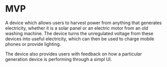 # MVP
A device which allows users to harvest power from anything that generates electricity, whether it is a solar panel or an electric motor from an old washing machine. The device turns the unregulated voltage from these devices into useful electricity, which can then be used to charge mobile phones or provide lighting.

The device also provides users with feedback on how a particular generation device is performing through a simpl UI.
